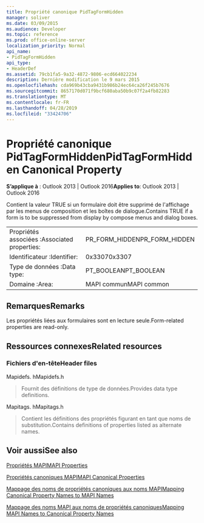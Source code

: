 ```yaml
---
title: Propriété canonique PidTagFormHidden
manager: soliver
ms.date: 03/09/2015
ms.audience: Developer
ms.topic: reference
ms.prod: office-online-server
localization_priority: Normal
api_name:
- PidTagFormHidden
api_type:
- HeaderDef
ms.assetid: 79cb1fa5-9a32-4872-9806-ecd664022234
description: Dernière modification le 9 mars 2015
ms.openlocfilehash: cda969b43cba9431b986b24ec64ca26f245b7676
ms.sourcegitcommit: 8657170d071f9bcf680aba50b9c07f2a4fb82283
ms.translationtype: MT
ms.contentlocale: fr-FR
ms.lasthandoff: 04/28/2019
ms.locfileid: "33424706"
---
```

# <a name="pidtagformhidden-canonical-property"></a><span data-ttu-id="4e2d9-103">Propriété canonique PidTagFormHidden</span><span class="sxs-lookup"><span data-stu-id="4e2d9-103">PidTagFormHidden Canonical Property</span></span>

  
  
<span data-ttu-id="4e2d9-104">**S’applique à** : Outlook 2013 | Outlook 2016</span><span class="sxs-lookup"><span data-stu-id="4e2d9-104">**Applies to**: Outlook 2013 | Outlook 2016</span></span> 
  
<span data-ttu-id="4e2d9-105">Contient la valeur TRUE si un formulaire doit être supprimé de l'affichage par les menus de composition et les boîtes de dialogue.</span><span class="sxs-lookup"><span data-stu-id="4e2d9-105">Contains TRUE if a form is to be suppressed from display by compose menus and dialog boxes.</span></span> 
  
|||
|:-----|:-----|
|<span data-ttu-id="4e2d9-106">Propriétés associées :</span><span class="sxs-lookup"><span data-stu-id="4e2d9-106">Associated properties:</span></span>  <br/> |<span data-ttu-id="4e2d9-107">PR_FORM_HIDDEN</span><span class="sxs-lookup"><span data-stu-id="4e2d9-107">PR_FORM_HIDDEN</span></span>  <br/> |
|<span data-ttu-id="4e2d9-108">Identificateur :</span><span class="sxs-lookup"><span data-stu-id="4e2d9-108">Identifier:</span></span>  <br/> |<span data-ttu-id="4e2d9-109">0x3307</span><span class="sxs-lookup"><span data-stu-id="4e2d9-109">0x3307</span></span>  <br/> |
|<span data-ttu-id="4e2d9-110">Type de données :</span><span class="sxs-lookup"><span data-stu-id="4e2d9-110">Data type:</span></span>  <br/> |<span data-ttu-id="4e2d9-111">PT_BOOLEAN</span><span class="sxs-lookup"><span data-stu-id="4e2d9-111">PT_BOOLEAN</span></span>  <br/> |
|<span data-ttu-id="4e2d9-112">Domaine :</span><span class="sxs-lookup"><span data-stu-id="4e2d9-112">Area:</span></span>  <br/> |<span data-ttu-id="4e2d9-113">MAPI commun</span><span class="sxs-lookup"><span data-stu-id="4e2d9-113">MAPI common</span></span>  <br/> |
   
## <a name="remarks"></a><span data-ttu-id="4e2d9-114">Remarques</span><span class="sxs-lookup"><span data-stu-id="4e2d9-114">Remarks</span></span>

<span data-ttu-id="4e2d9-115">Les propriétés liées aux formulaires sont en lecture seule.</span><span class="sxs-lookup"><span data-stu-id="4e2d9-115">Form-related properties are read-only.</span></span> 
  
## <a name="related-resources"></a><span data-ttu-id="4e2d9-116">Ressources connexes</span><span class="sxs-lookup"><span data-stu-id="4e2d9-116">Related resources</span></span>

### <a name="header-files"></a><span data-ttu-id="4e2d9-117">Fichiers d'en-tête</span><span class="sxs-lookup"><span data-stu-id="4e2d9-117">Header files</span></span>

<span data-ttu-id="4e2d9-118">Mapidefs. h</span><span class="sxs-lookup"><span data-stu-id="4e2d9-118">Mapidefs.h</span></span>
  
> <span data-ttu-id="4e2d9-119">Fournit des définitions de type de données.</span><span class="sxs-lookup"><span data-stu-id="4e2d9-119">Provides data type definitions.</span></span>
    
<span data-ttu-id="4e2d9-120">Mapitags. h</span><span class="sxs-lookup"><span data-stu-id="4e2d9-120">Mapitags.h</span></span>
  
> <span data-ttu-id="4e2d9-121">Contient les définitions des propriétés figurant en tant que noms de substitution.</span><span class="sxs-lookup"><span data-stu-id="4e2d9-121">Contains definitions of properties listed as alternate names.</span></span>
    
## <a name="see-also"></a><span data-ttu-id="4e2d9-122">Voir aussi</span><span class="sxs-lookup"><span data-stu-id="4e2d9-122">See also</span></span>



[<span data-ttu-id="4e2d9-123">Propriétés MAPI</span><span class="sxs-lookup"><span data-stu-id="4e2d9-123">MAPI Properties</span></span>](mapi-properties.md)
  
[<span data-ttu-id="4e2d9-124">Propriétés canoniques MAPI</span><span class="sxs-lookup"><span data-stu-id="4e2d9-124">MAPI Canonical Properties</span></span>](mapi-canonical-properties.md)
  
[<span data-ttu-id="4e2d9-125">Mappage des noms de propriétés canoniques aux noms MAPI</span><span class="sxs-lookup"><span data-stu-id="4e2d9-125">Mapping Canonical Property Names to MAPI Names</span></span>](mapping-canonical-property-names-to-mapi-names.md)
  
[<span data-ttu-id="4e2d9-126">Mappage des noms MAPI aux noms de propriétés canoniques</span><span class="sxs-lookup"><span data-stu-id="4e2d9-126">Mapping MAPI Names to Canonical Property Names</span></span>](mapping-mapi-names-to-canonical-property-names.md)

